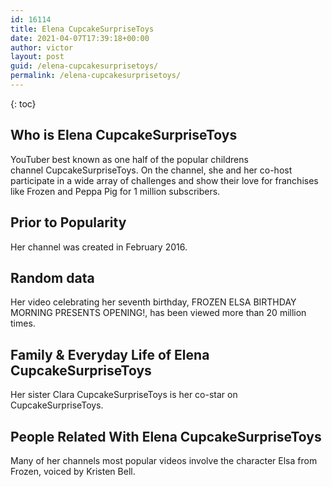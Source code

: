 ```yaml
---
id: 16114
title: Elena CupcakeSurpriseToys
date: 2021-04-07T17:39:18+00:00
author: victor
layout: post
guid: /elena-cupcakesurprisetoys/
permalink: /elena-cupcakesurprisetoys/
---
```



{: toc}


## Who is Elena CupcakeSurpriseToys



YouTuber best known as one half of the popular childrens channel CupcakeSurpriseToys. On the channel, she and her co-host participate in a wide array of challenges and show their love for franchises like Frozen and Peppa Pig for 1 million subscribers. 

                
                
                
## Prior to Popularity



Her channel was created in February 2016.

                
                
                
## Random data



Her video celebrating her seventh birthday, FROZEN ELSA BIRTHDAY MORNING PRESENTS OPENING!, has been viewed more than 20 million times. 

                
                
                
## Family & Everyday Life of Elena CupcakeSurpriseToys



Her sister Clara CupcakeSurpriseToys is her co-star on CupcakeSurpriseToys.

                
                
                
## People Related With Elena CupcakeSurpriseToys



Many of her channels most popular videos involve the character Elsa from Frozen, voiced by Kristen Bell. 

                
              
            
          
          
          